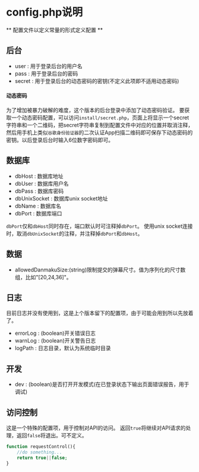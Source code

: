 # config.php说明

** 配置文件以定义常量的形式定义配置 **

## 后台

* user : 用于登录后台的用户名
* pass : 用于登录后台的密码
* secret : 用于登录后台的动态密码的密钥(不定义此项即不适用动态密码)

#### 动态密码

为了增加被暴力破解的难度，这个版本的后台登录中添加了动态密码验证。
要获取一个动态密码配置，可以访问`install/secret.php`，页面上将显示一个secret字符串和一个二维码，把secret字符串复制到配置文件中对应的位置并取消注释，然后用手机上类似`谷歌身份验证器`的二次认证App扫描二维码即可保存下动态密码的密钥。以后登录后台时输入6位数字密码即可。


## 数据库

* dbHost : 数据库地址
* dbUser : 数据库用户名
* dbPass : 数据库密码
* dbUnixSocket : 数据库unix socket地址
* dbName : 数据库名
* dbPort : 数据库端口

`dbPort`仅和`dbHost`同时存在，端口默认时可注释掉`dbPort`。
使用unix socket连接时，取消`dbUnixSocket`的注释，并注释掉`dbPort`和`dbHost`。

## 数据

* allowedDanmakuSize:(string)限制提交的弹幕尺寸。值为序列化的尺寸数组，比如"[20,24,36]"。

## 日志
目前日志并没有使用到，这是上个版本留下的配置项，由于可能会用到所以先放着了。

* errorLog : (boolean)开关错误日志
* warnLog : (boolean)开关警告日志
* logPath : 日志目录，默认为系统临时目录

## 开发

* dev : (boolean)是否打开开发模式(在已登录状态下输出页面错误报告，用于调试)

## 访问控制

这是一个特殊的配置项，用于控制对API的访问。
返回`true`将继续对API请求的处理，返回`false`将退出。可不定义。

```php
function requestControl(){
	//do something...
	return true||false;
}

```